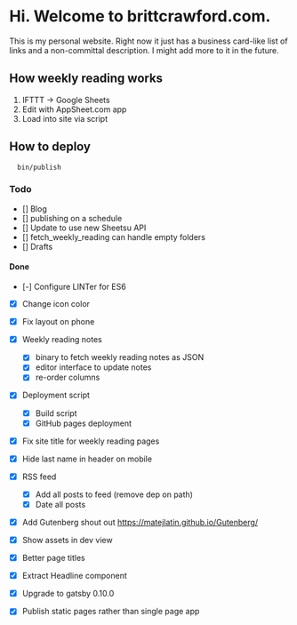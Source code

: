 # Hi. Welcome to brittcrawford.com.

This is my personal website. Right now it just has a business card-like list of links and a non-committal description. I might add more to it in the future.

## How weekly reading works

1. IFTTT -> Google Sheets
2. Edit with AppSheet.com app
3. Load into site via script

## How to deploy

      bin/publish

### Todo

- [] Blog
- [] publishing on a schedule
- [] Update to use new Sheetsu API
- [] fetch_weekly_reading can handle empty folders
- [] Drafts

#### Done
- [-] Configure LINTer for ES6
- [x] Change icon color
- [x] Fix layout on phone
- [x] Weekly reading notes
  + [x] binary to fetch weekly reading notes as JSON
  + [x] editor interface to update notes
  + [x] re-order columns
- [x] Deployment script
  + [x] Build script
  + [x] GitHub pages deployment
- [x] Fix site title for weekly reading pages
- [x] Hide last name in header on mobile
- [x] RSS feed
  + [x] Add all posts to feed (remove dep on path)
  + [x] Date all posts
- [x] Add Gutenberg shout out https://matejlatin.github.io/Gutenberg/
- [x] Show assets in dev view
- [x] Better page titles
- [x] Extract Headline component
- [x] Upgrade to gatsby 0.10.0
- [x] Publish static pages rather than single page app



